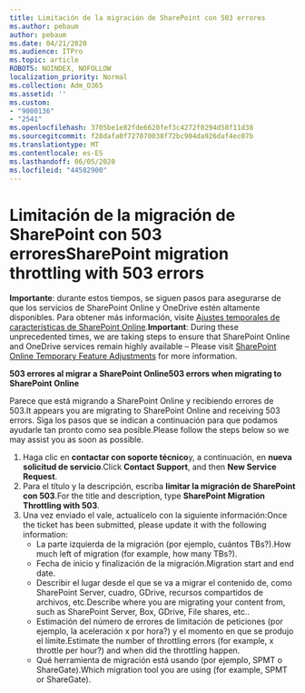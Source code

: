 ```yaml
---
title: Limitación de la migración de SharePoint con 503 errores
ms.author: pebaum
author: pebaum
ms.date: 04/21/2020
ms.audience: ITPro
ms.topic: article
ROBOTS: NOINDEX, NOFOLLOW
localization_priority: Normal
ms.collection: Adm_O365
ms.assetid: ''
ms.custom:
- "9000136"
- "2541"
ms.openlocfilehash: 3705be1e82fde6620fef3c4272f0294d58f11d38
ms.sourcegitcommit: f28dafa0f727870038f72bc904da926daf4ec07b
ms.translationtype: MT
ms.contentlocale: es-ES
ms.lasthandoff: 06/05/2020
ms.locfileid: "44582900"
---
```

# <a name="sharepoint-migration-throttling-with-503-errors"></a><span data-ttu-id="9c86e-102">Limitación de la migración de SharePoint con 503 errores</span><span class="sxs-lookup"><span data-stu-id="9c86e-102">SharePoint migration throttling with 503 errors</span></span>

<span data-ttu-id="9c86e-103">**Importante**: durante estos tiempos, se siguen pasos para asegurarse de que los servicios de SharePoint Online y OneDrive estén altamente disponibles. Para obtener más información, visite [Ajustes temporales de características de SharePoint Online](https://aka.ms/ODSPAdjustments).</span><span class="sxs-lookup"><span data-stu-id="9c86e-103">**Important**: During these unprecedented times, we are taking steps to ensure that SharePoint Online and OneDrive services remain highly available – Please visit [SharePoint Online Temporary Feature Adjustments](https://aka.ms/ODSPAdjustments) for more information.</span></span>

<span data-ttu-id="9c86e-104">**503 errores al migrar a SharePoint Online**</span><span class="sxs-lookup"><span data-stu-id="9c86e-104">**503 errors when migrating to SharePoint Online**</span></span>

<span data-ttu-id="9c86e-105">Parece que está migrando a SharePoint Online y recibiendo errores de 503.</span><span class="sxs-lookup"><span data-stu-id="9c86e-105">It appears you are migrating to SharePoint Online and receiving 503 errors.</span></span> <span data-ttu-id="9c86e-106">Siga los pasos que se indican a continuación para que podamos ayudarle tan pronto como sea posible.</span><span class="sxs-lookup"><span data-stu-id="9c86e-106">Please follow the steps below so we may assist you as soon as possible.</span></span> 

1. <span data-ttu-id="9c86e-107">Haga clic en **contactar con soporte técnico**y, a continuación, en **nueva solicitud de servicio**.</span><span class="sxs-lookup"><span data-stu-id="9c86e-107">Click **Contact Support**, and then **New Service Request**.</span></span>
2. <span data-ttu-id="9c86e-108">Para el título y la descripción, escriba **limitar la migración de SharePoint con 503**.</span><span class="sxs-lookup"><span data-stu-id="9c86e-108">For the title and description, type **SharePoint Migration Throttling with 503**.</span></span>
3. <span data-ttu-id="9c86e-109">Una vez enviado el vale, actualícelo con la siguiente información:</span><span class="sxs-lookup"><span data-stu-id="9c86e-109">Once the ticket has been submitted, please update it with the following information:</span></span>
    - <span data-ttu-id="9c86e-110">La parte izquierda de la migración (por ejemplo, cuántos TBs?).</span><span class="sxs-lookup"><span data-stu-id="9c86e-110">How much left of migration (for example, how many TBs?).</span></span>
    - <span data-ttu-id="9c86e-111">Fecha de inicio y finalización de la migración.</span><span class="sxs-lookup"><span data-stu-id="9c86e-111">Migration start and end date.</span></span>
    - <span data-ttu-id="9c86e-112">Describir el lugar desde el que se va a migrar el contenido de, como SharePoint Server, cuadro, GDrive, recursos compartidos de archivos, etc.</span><span class="sxs-lookup"><span data-stu-id="9c86e-112">Describe where you are migrating your content from, such as SharePoint Server, Box, GDrive, File shares, etc..</span></span>
    - <span data-ttu-id="9c86e-113">Estimación del número de errores de limitación de peticiones (por ejemplo, la aceleración x por hora?) y el momento en que se produjo el límite.</span><span class="sxs-lookup"><span data-stu-id="9c86e-113">Estimate the number of throttling errors (for example, x throttle per hour?) and when did the throttling happen.</span></span>
    - <span data-ttu-id="9c86e-114">Qué herramienta de migración está usando (por ejemplo, SPMT o ShareGate).</span><span class="sxs-lookup"><span data-stu-id="9c86e-114">Which migration tool you are using (for example, SPMT or ShareGate).</span></span>


